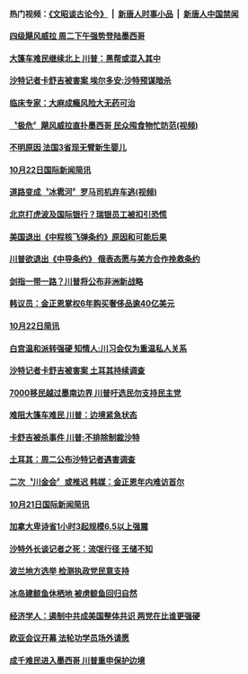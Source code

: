 #### 热门视频：[《文昭谈古论今》](https://github.com/gfw-breaker/wenzhao/blob/master/README.md?t=10231833) &nbsp;|&nbsp; [新唐人时事小品](https://github.com/gfw-breaker/ntdtv-comedy/blob/master/README.md?t=10231833) &nbsp;|&nbsp; [新唐人中国禁闻](https://github.com/gfw-breaker/ntdtv-news/blob/master/README.md?t=10231833)


#### [四级飓风威拉 周二下午强势登陆墨西哥](../pages/news202/a1396489.md?t=10231833) 

#### [大篷车难民继续北上 川普：黑帮或混入其中](../pages/news202/a1396488.md?t=10231833) 

#### [沙特记者卡舒吉被害案 埃尔多安:沙特预谋暗杀](../pages/news202/a1396485.md?t=10231833) 

#### [临床专家：大麻成瘾风险大无药可治](../pages/news202/a1396480.md?t=10231833) 

#### [〝极危〞飓风威拉直扑墨西哥 民众囤食物忙防范(视频)](../pages/news202/a1396478.md?t=10231833) 


#### [不明原因 法国3省现无臂新生婴儿](../pages/news202/a1396469.md?t=10231833) 

#### [10月22日国际新闻简讯](../pages/news202/a1396461.md?t=10231833) 

#### [道路变成〝冰雹河〞罗马司机弃车逃(视频)](../pages/news202/a1396460.md?t=10231833) 

#### [北京打虎波及国际银行？瑞银员工被扣引恐慌](../pages/news202/a1396457.md?t=10231833) 

#### [美国退出《中程核飞弹条约》原因和可能后果](../pages/news202/a1396454.md?t=10231833) 

#### [川普欲退出《中导条约》 俄表态愿与美方合作挽救条约](../pages/news202/a1396450.md?t=10231833) 

#### [剑指一带一路？川普将公布非洲新战略](../pages/news202/a1396443.md?t=10231833) 


#### [韩议员：金正恩掌权6年购买奢侈品逾40亿美元](../pages/news202/a1396377.md?t=10231833) 

#### [10月22日简讯](../pages/news202/a1396373.md?t=10231833) 

#### [白宫温和派转强硬 知情人:川习会仅为重温私人关系](../pages/news202/a1396352.md?t=10231833) 


#### [沙特记者卡舒吉被害案 土耳其持续调查](../pages/news202/a1396349.md?t=10231833) 

#### [7000移民越过墨南边界 川普吁选民勿支持民主党](../pages/news202/a1396350.md?t=10231833) 

#### [难阻大篷车难民 川普：边境紧急状态](../pages/news202/a1396348.md?t=10231833) 

#### [卡舒吉被杀事件 川普:不排除制裁沙特](../pages/news202/a1396347.md?t=10231833) 


#### [土耳其：周二公布沙特记者遇害调查](../pages/news202/a1396328.md?t=10231833) 

#### [二次〝川金会〞或推迟 韩媒：金正恩年内难访首尔](../pages/news202/a1396307.md?t=10231833) 

#### [10月21日国际新闻简讯](../pages/news202/a1396318.md?t=10231833) 

#### [加拿大卑诗省1小时3起规模6.5以上强震](../pages/news202/a1396315.md?t=10231833) 

#### [沙特外长谈记者之死：流氓行径 王储不知](../pages/news202/a1396297.md?t=10231833) 

#### [波兰地方选举 检测执政党民意支持](../pages/news202/a1396244.md?t=10231833) 

#### [冰岛建鲸鱼休栖地 被虏鲸鱼回归自然](../pages/news202/a1396245.md?t=10231833) 

#### [经济学人：遏制中共成美国整体共识 两党在比谁更强硬](../pages/news202/a1396291.md?t=10231833) 


#### [欧亚会议开幕 法轮功学员场外请愿](../pages/news202/a1396264.md?t=10231833) 

#### [成千难民进入墨西哥 川普重申保护边境](../pages/news202/a1396261.md?t=10231833) 


